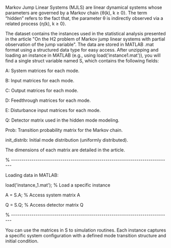 Markov Jump Linear Systems (MJLS) are linear dynamical systems whose parameters are governed by a Markov chain {θ(k), k ≥ 0}. The term “hidden” refers to the fact that, the parameter θ is indirectly observed via a related process {η(k), k ≥ 0}.

The dataset contains the instances used in the statistical analysis presented in the article "On the H2 problem of Markov jump linear systems with partial observation of the jump variable". The data are stored in MATLAB .mat format using a structured data type for easy access. After unzipping and loading an instance in MATLAB (e.g., using load('instance1.mat')), you will find a single struct variable named S, which contains the following fields:

A: System matrices for each mode.

B: Input matrices for each mode.

C: Output matrices for each mode.

D: Feedthrough matrices for each mode.

E: Disturbance input matrices for each mode.

Q: Detector matrix used in the hidden mode modeling.

Prob: Transition probability matrix for the Markov chain.

init_distrib: Initial mode distribution (uniformly distributed).



The dimensions of each matrix are detailed in the article.



% ------------------------------------------------------------------------------

Loading data in MATLAB:

load('instance_1.mat'); % Load a specific instance

A = S.A; % Access system matrix A

Q = S.Q; % Access detector matrix Q

% ------------------------------------------------------------------------------



You can use the matrices in S to simulation routines. Each instance captures a specific system configuration with a defined mode transition structure and initial condition.
